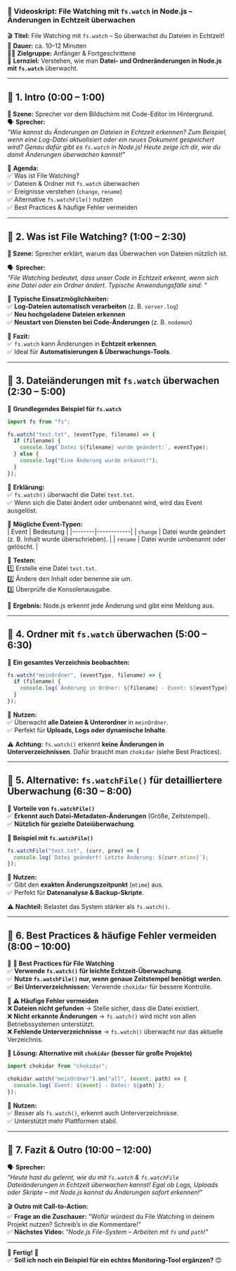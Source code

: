 ### **📜 Videoskript: File Watching mit `fs.watch` in Node.js – Änderungen in Echtzeit überwachen**

🎬 **Titel:** File Watching mit `fs.watch` – So überwachst du Dateien in Echtzeit!  
🎤 **Dauer:** ca. 10–12 Minuten  
👨‍🏫 **Zielgruppe:** Anfänger & Fortgeschrittene  
🎯 **Lernziel:** Verstehen, wie man **Datei- und Ordneränderungen in Node.js mit `fs.watch`** überwacht.

---

## **🔹 1. Intro (0:00 – 1:00)**

**🎥 Szene:** Sprecher vor dem Bildschirm mit Code-Editor im Hintergrund.  
🗣️ **Sprecher:**  
_"Wie kannst du Änderungen an Dateien in Echtzeit erkennen? Zum Beispiel, wenn eine Log-Datei aktualisiert oder ein neues Dokument gespeichert wird? Genau dafür gibt es `fs.watch` in Node.js! Heute zeige ich dir, wie du damit Änderungen überwachen kannst!"_

📌 **Agenda:**  
✅ Was ist File Watching?  
✅ Dateien & Ordner mit `fs.watch` überwachen  
✅ Ereignisse verstehen (`change`, `rename`)  
✅ Alternative `fs.watchFile()` nutzen  
✅ Best Practices & häufige Fehler vermeiden

---

## **🔹 2. Was ist File Watching? (1:00 – 2:30)**

**🎥 Szene:** Sprecher erklärt, warum das Überwachen von Dateien nützlich ist.

🗣️ **Sprecher:**  
_"File Watching bedeutet, dass unser Code in Echtzeit erkennt, wenn sich eine Datei oder ein Ordner ändert. Typische Anwendungsfälle sind: "_

📌 **Typische Einsatzmöglichkeiten:**  
✅ **Log-Dateien automatisch verarbeiten** (z. B. `server.log`)  
✅ **Neu hochgeladene Dateien erkennen**  
✅ **Neustart von Diensten bei Code-Änderungen** (z. B. `nodemon`)

🎯 **Fazit:**  
✅ `fs.watch` kann Änderungen in **Echtzeit erkennen**.  
✅ Ideal für **Automatisierungen & Überwachungs-Tools**.

---

## **🔹 3. Dateiänderungen mit `fs.watch` überwachen (2:30 – 5:00)**

📌 **Grundlegendes Beispiel für `fs.watch`**

```javascript
import fs from "fs";

fs.watch("test.txt", (eventType, filename) => {
  if (filename) {
    console.log(`Datei ${filename} wurde geändert:`, eventType);
  } else {
    console.log("Eine Änderung wurde erkannt!");
  }
});
```

🎯 **Erklärung:**  
✅ `fs.watch()` überwacht die Datei `test.txt`.  
✅ Wenn sich die Datei ändert oder umbenannt wird, wird das Event ausgelöst.

📌 **Mögliche Event-Typen:**  
| Event | Bedeutung |
|--------|------------|
| `change` | Datei wurde geändert (z. B. Inhalt wurde überschrieben). |
| `rename` | Datei wurde umbenannt oder gelöscht. |

📌 **Testen:**  
1️⃣ Erstelle eine Datei `test.txt`.  
2️⃣ Ändere den Inhalt oder benenne sie um.  
3️⃣ Überprüfe die Konsolenausgabe.

🎯 **Ergebnis:** Node.js erkennt jede Änderung und gibt eine Meldung aus.

---

## **🔹 4. Ordner mit `fs.watch` überwachen (5:00 – 6:30)**

📌 **Ein gesamtes Verzeichnis beobachten:**

```javascript
fs.watch("meinOrdner", (eventType, filename) => {
  if (filename) {
    console.log(`Änderung in Ordner: ${filename} - Event: ${eventType}`);
  }
});
```

🎯 **Nutzen:**  
✅ Überwacht **alle Dateien & Unterordner** in `meinOrdner`.  
✅ Perfekt für **Uploads, Logs oder dynamische Inhalte**.

⚠ **Achtung:** `fs.watch()` erkennt **keine Änderungen in Unterverzeichnissen**. Dafür braucht man `chokidar` (siehe Best Practices).

---

## **🔹 5. Alternative: `fs.watchFile()` für detailliertere Überwachung (6:30 – 8:00)**

📌 **Vorteile von `fs.watchFile()`**  
✅ **Erkennt auch Datei-Metadaten-Änderungen** (Größe, Zeitstempel).  
✅ **Nützlich für gezielte Dateiüberwachung**.

📌 **Beispiel mit `fs.watchFile()`**

```javascript
fs.watchFile("test.txt", (curr, prev) => {
  console.log(`Datei geändert! Letzte Änderung: ${curr.mtime}`);
});
```

🎯 **Nutzen:**  
✅ Gibt den **exakten Änderungszeitpunkt** (`mtime`) aus.  
✅ Perfekt für **Datenanalyse & Backup-Skripte**.

⚠ **Nachteil:** Belastet das System stärker als `fs.watch()`.

---

## **🔹 6. Best Practices & häufige Fehler vermeiden (8:00 – 10:00)**

📌 **🚀 Best Practices für File Watching**  
✅ **Verwende `fs.watch()` für leichte Echtzeit-Überwachung**.  
✅ **Nutze `fs.watchFile()` nur, wenn genaue Zeitstempel benötigt werden**.  
✅ **Bei Unterverzeichnissen:** Verwende `chokidar` für bessere Kontrolle.

📌 **⚠️ Häufige Fehler vermeiden**  
❌ **Dateien nicht gefunden** → Stelle sicher, dass die Datei existiert.  
❌ **Nicht erkannte Änderungen** → `fs.watch()` wird nicht von allen Betriebssystemen unterstützt.  
❌ **Fehlende Unterverzeichnisse** → `fs.watch()` überwacht nur das aktuelle Verzeichnis.

📌 **Lösung: Alternative mit `chokidar` (besser für große Projekte)**

```javascript
import chokidar from "chokidar";

chokidar.watch("meinOrdner").on("all", (event, path) => {
  console.log(`Event: ${event} - Datei: ${path}`);
});
```

🎯 **Nutzen:**  
✅ Besser als `fs.watch()`, erkennt auch Unterverzeichnisse.  
✅ Unterstützt mehr Plattformen stabil.

---

## **🔹 7. Fazit & Outro (10:00 – 12:00)**

🗣️ **Sprecher:**  
_"Heute hast du gelernt, wie du mit `fs.watch` & `fs.watchFile` Dateiänderungen in Echtzeit überwachen kannst! Egal ob Logs, Uploads oder Skripte – mit Node.js kannst du Änderungen sofort erkennen!"_

🎬 **Outro mit Call-to-Action:**  
✅ **Frage an die Zuschauer:** "Wofür würdest du File Watching in deinem Projekt nutzen? Schreib’s in die Kommentare!"  
✅ **Nächstes Video:** _"Node.js File-System – Arbeiten mit `fs` und `path`!"_

---

🎯 **Fertig!** 🎯  
✅ **Soll ich noch ein Beispiel für ein echtes Monitoring-Tool ergänzen?** 😊
